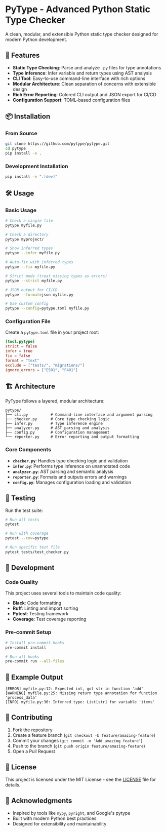 # PyType - Advanced Python Static Type Checker

A clean, modular, and extensible Python static type checker designed for modern Python development.

## 🚀 Features

- **Static Type Checking**: Parse and analyze `.py` files for type annotations
- **Type Inference**: Infer variable and return types using AST analysis
- **CLI Tool**: Easy-to-use command-line interface with rich options
- **Modular Architecture**: Clean separation of concerns with extensible design
- **Rich Error Reporting**: Colored CLI output and JSON export for CI/CD
- **Configuration Support**: TOML-based configuration files

## 📦 Installation

### From Source

```bash
git clone https://github.com/pytype/pytype.git
cd pytype
pip install -e .
```

### Development Installation

```bash
pip install -e ".[dev]"
```

## 🛠️ Usage

### Basic Usage

```bash
# Check a single file
pytype myfile.py

# Check a directory
pytype myproject/

# Show inferred types
pytype --infer myfile.py

# Auto-fix with inferred types
pytype --fix myfile.py

# Strict mode (treat missing types as errors)
pytype --strict myfile.py

# JSON output for CI/CD
pytype --format=json myfile.py

# Use custom config
pytype --config=pytype.toml myfile.py
```

### Configuration File

Create a `pytype.toml` file in your project root:

```toml
[tool.pytype]
strict = false
infer = true
fix = false
format = "text"
exclude = ["tests/", "migrations/"]
ignore_errors = ["E501", "F401"]
```

## 🏗️ Architecture

PyType follows a layered, modular architecture:

```
pytype/
├── cli.py          # Command-line interface and argument parsing
├── checker.py      # Core type checking logic
├── infer.py        # Type inference engine
├── analyzer.py     # AST parsing and analysis
├── config.py       # Configuration management
└── reporter.py     # Error reporting and output formatting
```

### Core Components

- **`checker.py`**: Handles type checking logic and validation
- **`infer.py`**: Performs type inference on unannotated code
- **`analyzer.py`**: AST parsing and semantic analysis
- **`reporter.py`**: Formats and outputs errors and warnings
- **`config.py`**: Manages configuration loading and validation

## 🧪 Testing

Run the test suite:

```bash
# Run all tests
pytest

# Run with coverage
pytest --cov=pytype

# Run specific test file
pytest tests/test_checker.py
```

## 🔧 Development

### Code Quality

This project uses several tools to maintain code quality:

- **Black**: Code formatting
- **Ruff**: Linting and import sorting
- **Pytest**: Testing framework
- **Coverage**: Test coverage reporting

### Pre-commit Setup

```bash
# Install pre-commit hooks
pre-commit install

# Run all hooks
pre-commit run --all-files
```

## 📝 Example Output

```
[ERROR] myfile.py:12: Expected int, got str in function 'add'
[WARNING] myfile.py:25: Missing return type annotation for function 'process_data'
[INFO] myfile.py:30: Inferred type: List[str] for variable 'items'
```

## 🤝 Contributing

1. Fork the repository
2. Create a feature branch (`git checkout -b feature/amazing-feature`)
3. Commit your changes (`git commit -m 'Add amazing feature'`)
4. Push to the branch (`git push origin feature/amazing-feature`)
5. Open a Pull Request

## 📄 License

This project is licensed under the MIT License - see the [LICENSE](LICENSE) file for details.

## 🙏 Acknowledgments

- Inspired by tools like `mypy`, `pyright`, and Google's pytype
- Built with modern Python best practices
- Designed for extensibility and maintainability 